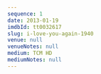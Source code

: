 ```yaml
---
sequence: 1
date: 2013-01-19
imdbId: tt0032617
slug: i-love-you-again-1940
venue: null
venueNotes: null
medium: TCM HD
mediumNotes: null
---
```


